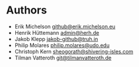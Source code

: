 <!--
SPDX-FileCopyrightText: 2022 The HedgeDoc developers (see AUTHORS file)

SPDX-License-Identifier: CC-BY-SA-4.0
-->

<!--
This file lists all individuals having contributed content to the repository.
To regenerate, use `git log --format='%aN <%aE>' | LC_ALL=C.UTF-8 sort -uf`.
-->

# Authors

- Erik Michelson <github@erik.michelson.eu>
- Henrik Hüttemann <admin@herh.de>
- Jakob Klepp <jakob-github@truh.in>
- Philip Molares <philip.molares@udo.edu>
- Christoph Kern <sheogorath@shivering-isles.com>
- Tilman Vatteroth <git@tilmanvatteroth.de>
